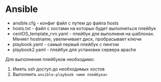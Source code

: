 # **Ansible**

- ansible.cfg - конфиг файл с путем до файла hosts
- hosts.txt - файл с хостами на которых будет выполняться плейбук
- centOS_template_rvn.yaml - плейбук для выполненя на шаблонах. Меняет hostname, увелмчивает диск, пробрасывает ключи
- playbook.yaml - самый первый плейбук с пингом
- playbook2.yaml - плейбук для установки сервера apache

Для выполнения плейбуков необходимо:
1. Иметь ssh доступ до необходимых хостов
2. Выполнить `ansible-playbook <имя плейбука>`